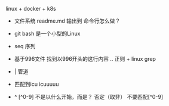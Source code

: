 linux + docker + k8s
- 文件系统 readme.md  输出到 命令行怎么做？
- git bash 是一个小型的Linux
- seq 序列

- 基于996文件  找到以996开头的这行内容
.. 
    正则 + linux  grep
-  | 管道
- 匹配到icu   icuuuuu
- \^   [^0-9] 不是以什么开始，而是？ 否定（取非）
       不要匹配[\^0-9]